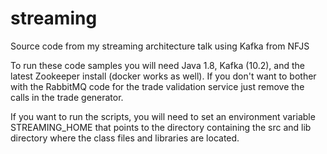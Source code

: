 # streaming
Source code from my streaming architecture talk using Kafka from NFJS

To run these code samples you will need Java 1.8, Kafka (10.2), and the latest Zookeeper install (docker works as well). If you don't want to bother with the RabbitMQ code for the trade validation service just remove the calls in the trade generator.

If you want to run the scripts, you will need to set an environment variable STREAMING_HOME that points to the directory containing the src and lib directory where the class files and libraries are located. 



